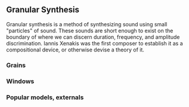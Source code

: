 ## Granular Synthesis

Granular synthesis is a method of synthesizing sound using small "particles" of sound. These sounds are short enough to exist on the boundary of where we can discern duration, frequency, and amplitude discrimination. Iannis Xenakis was the first composer to establish it as a compositional device, or otherwise devise a theory of it.

### Grains

### Windows 

### Popular models, externals

